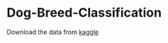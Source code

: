 # Dog-Breed-Classification
Download the data from [kaggle]('https://www.kaggle.com/c/dog-breed-identification-data/overview')
